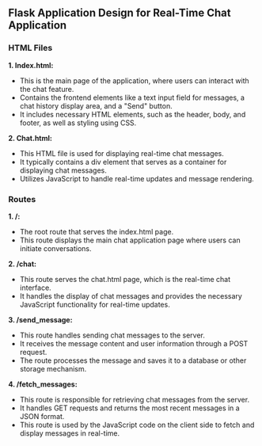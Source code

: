 ## Flask Application Design for Real-Time Chat Application

### HTML Files

**1. Index.html:**
- This is the main page of the application, where users can interact with the chat feature.
- Contains the frontend elements like a text input field for messages, a chat history display area, and a "Send" button.
- It includes necessary HTML elements, such as the header, body, and footer, as well as styling using CSS.

**2. Chat.html:**
- This HTML file is used for displaying real-time chat messages.
- It typically contains a div element that serves as a container for displaying chat messages.
- Utilizes JavaScript to handle real-time updates and message rendering.

### Routes

**1. /:**
- The root route that serves the index.html page.
- This route displays the main chat application page where users can initiate conversations.

**2. /chat:**
- This route serves the chat.html page, which is the real-time chat interface.
- It handles the display of chat messages and provides the necessary JavaScript functionality for real-time updates.

**3. /send_message:**
- This route handles sending chat messages to the server.
- It receives the message content and user information through a POST request.
- The route processes the message and saves it to a database or other storage mechanism.

**4. /fetch_messages:**
- This route is responsible for retrieving chat messages from the server.
- It handles GET requests and returns the most recent messages in a JSON format.
- This route is used by the JavaScript code on the client side to fetch and display messages in real-time.